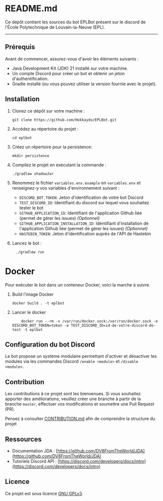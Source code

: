 # README.md

Ce dépôt contient les sources du bot EPLBot présent sur le discord de l'École Polytechnique de Louvain-la-Neuve (EPL).
___
## Prérequis

Avant de commencer, assurez-vous d'avoir les éléments suivants :

- Java Development Kit (JDK) 21 installé sur votre machine.
- Un compte Discord pour créer un bot et obtenir un jeton d'authentification.
- Gradle installé (ou vous pouvez utiliser la version fournie avec le projet).

## Installation

1. Clonez ce dépôt sur votre machine :

    ```shell
    git clone https://github.com/Hokkaydo/EPLBot.git
    ```

2. Accédez au répertoire du projet :

    ```shell
    cd eplbot
    ```
3. Créez un répertoire pour la persistence:

    ```shell
    mkdir persistence
    ```

4. Compilez le projet en exécutant la commande :

    ```shell
    ./gradlew shadowJar
    ```

5. Renommez le fichier `variables.env.example` en `variables.env` et renseignez-y vos variables d'environnement suivant :
   - `DISCORD_BOT_TOKEN`: Jeton d'identification de votre bot Discord
   - `TEST_DISCORD_ID`: Identifiant du discord sur lequel vous souhaitez tester le bot
   - `GITHUB_APPLICATION_ID`: Identifiant de l'application Github liée (permet de gérer les issues) *(Optionnel)* 
   - `GITHUB_APPLICATION_INSTALLATION_ID`: Identifiant d'installation de l'application Github liée (permet de gérer les issues) *(Optionnel)*
   - `HASTEBIN_TOKEN`: Jeton d'identification auprès de l'API de Hastebin
   
6. Lancez le bot :
 ```shell
      ./gradlew run
   ```

# Docker

Pour exécuter le bot dans un conteneur Docker, voici la marche à suivre.

1. Build l'image Docker

    ```shell
    docker build . -t eplbot
    ```
2. Lancer le docker

    ```shell
        docker run --rm -v /var/run/docker.sock:/var/run/docker.sock -e DISCORD_BOT_TOKEN=token -e TEST_DISCORD_ID=id-de-votre-discord-de-test -t eplbot
    ```

## Configuration du bot Discord

Le bot propose un système modulaire permettant d'activer et désactiver les modules via les commandes Discord `/enable <module>` et `/disable <module>`.
## Contribution

Les contributions à ce projet sont les bienvenues. Si vous souhaitez apporter des améliorations, veuillez créer une branche à partir de la branche `master`, effectuer vos modifications et soumettre une Pull Request (PR).

Pensez à consulter [CONTRIBUTION.md](CONTRIBUTION.md) afin de comprendre la structure du projet

## Ressources

- Documentation JDA : [https://github.com/DV8FromTheWorld/JDA](https://github.com/DV8FromTheWorld/JDA)
- Tutoriels Discord API : [https://discord.com/developers/docs/intro](https://discord.com/developers/docs/intro)

## Licence

Ce projet est sous licence [GNU GPLv3](https://github.com/Hokkaydo/EPLBot/blob/master/LICENCE).
